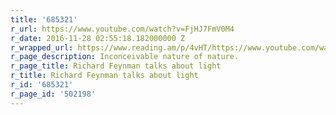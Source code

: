 ```yaml
---
title: '685321'
r_url: https://www.youtube.com/watch?v=FjHJ7FmV0M4
r_date: 2016-11-28 02:55:18.182000000 Z
r_wrapped_url: https://www.reading.am/p/4vHT/https://www.youtube.com/watch?v=FjHJ7FmV0M4
r_page_description: Inconceivable nature of nature.
r_page_title: Richard Feynman talks about light
r_title: Richard Feynman talks about light
r_id: '685321'
r_page_id: '502198'
---
```


